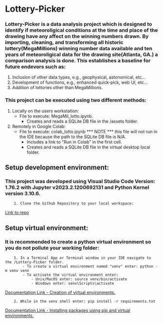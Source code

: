 # Lottery-Picker
### Lottery-Picker is a data analysis project which is designed to identify if meteoroligical conditions at the time and place of the drawing have any affect on the winning numbers drawn. By importing, cleaning, and transforming all historic lottery(MegaMillions) winning number data available and ten years of meteoroligical data for the drawing site(Atlanta, GA.) a comparison analysis is done. This establishes a baseline for future endevors such as:
   1. Inclusion of other data types, e.g., geophysical, astonomical, etc...
   2. Development of functions, e.g., enhanced quick-pick, web UI, etc...
   3. Addition of lottories other than MegaMillions.

### This project can be executed using two different methods:
   1. Locally on the users workstation:
      - File to execute: MegaMil_lotto.ipynb.
         - Creates and reads a SQLite DB file in the /assets folder.
   2. Remotely in Google Colab:
      - File to execute: colab_lotto.ipynb *** NOTE *** this file will not run in the IDE because the path to the SQLite DB file is N/A.
         - Includes a link to "Run in Colab" in the first cell.
         - Creates and reads a SQLite DB file in the virtual desktop local folder.
   

   ## Setup development environment:

   ### This project was developed using Visual Studio Code Version: 1.76.2 with Jupyter v2023.2.1200692131 and Python Kernel version 3.10.6.

        1. Clone the Github Repository to your local workspace: 
   [Link to repo](https://github.com/Mikdown/Lottery-Picker)

   ## Setup virtual environment:

   ### It is recommended to create a python virtual environment so you do not pollute your working folder:
      
        1. In a Terminal App or Terminal window in your IDE navigate to the /Lottery-Picker folder.
            - To create a virtual environment named "venv" enter: python -m venv venv
            - To activate the virtual environment enter:
                - Unix/MacOS enter: source venv/bin/activate
                - Windows enter: venv\Scripts\activate
   [Documentation Link - Creation of virtual environments.](https://docs.python.org/3/library/venv.html)
        
        2. While in the venv shell enter: pip install -r requirements.txt
   [Documentation Link - Installing packages using pip and virtual environments.](https://packaging.python.org/en/latest/guides/installing-using-pip-and-virtual-environments/#creating-a-virtual-environment)

